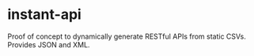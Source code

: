 instant-api
===========

Proof of concept to dynamically generate RESTful APIs from static CSVs. Provides JSON and XML.